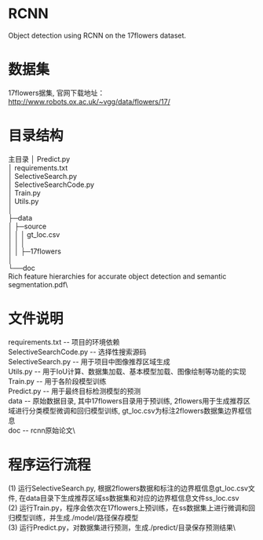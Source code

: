 # RCNN
Object detection using RCNN on the 17flowers dataset.
# 数据集
17flowers据集, 官网下载地址：http://www.robots.ox.ac.uk/~vgg/data/flowers/17/
# 目录结构
主目录
│  Predict.py\
│  requirements.txt\
│  SelectiveSearch.py\
│  SelectiveSearchCode.py\
│  Train.py\
│  Utils.py\
│       
├─data\
│  ├─source\
│  │  │  gt_loc.csv\
│  │  │  
│  │  ├─17flowers\
│              
└──doc\
       Rich feature hierarchies for accurate object detection and semantic segmentation.pdf\
# 文件说明
requirements.txt -- 项目的环境依赖\
SelectiveSearchCode.py -- 选择性搜索源码\
SelectiveSearch.py -- 用于项目中图像推荐区域生成\
Utils.py -- 用于IoU计算、数据集加载、基本模型加载、图像绘制等功能的实现\
Train.py -- 用于各阶段模型训练\
Predict.py -- 用于最终目标检测模型的预测\
data -- 原始数据目录, 其中17flowers目录用于预训练, 2flowers用于生成推荐区域进行分类模型微调和回归模型训练, gt_loc.csv为标注2flowers数据集边界框信息\
doc -- rcnn原始论文\
# 程序运行流程
(1) 运行SelectiveSearch.py, 根据2flowers数据和标注的边界框信息gt_loc.csv文件, 在data目录下生成推荐区域ss数据集和对应的边界框信息文件ss_loc.csv\
(2) 运行Train.py，程序会依次在17flowers上预训练，在ss数据集上进行微调和回归模型训练，并生成./model/路径保存模型\
(3) 运行Predict.py，对数据集进行预测，生成./predict/目录保存预测结果\
